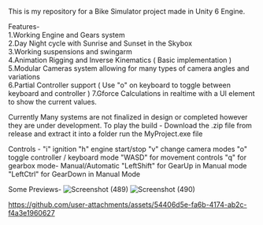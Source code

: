 This is my repository for a Bike Simulator project made in Unity 6 Engine.

Features-  
1.Working Engine and Gears system  
2.Day Night cycle with Sunrise and Sunset in the Skybox  
3.Working suspensions and swingarm  
4.Animation Rigging and Inverse Kinematics ( Basic implementation )  
5.Modular Cameras system allowing for many types of camera angles and variations  
6.Partial Controller support ( Use "o" on keyboard to toggle between keyboard and controller ) 
7.Gforce Calculations in realtime with a UI element to show the current values.

Currently Many systems are not finalized in design or completed however they are under development.
To play the build -
Download the .zip file from release and extract it into a folder 
run the MyProject.exe file 

Controls -
"i" ignition
"h" engine start/stop
"v" change camera modes
"o" toggle controller / keyboard mode
"WASD" for movement controls
"q" for gearbox mode- Manual/Automatic
"LeftShift" for GearUp in Manual mode
"LeftCtrl" for GearDown in Manual Mode

Some Previews-
![Screenshot (489)](https://github.com/user-attachments/assets/7ef9c582-25d7-4082-afc0-43812ae81d03)
![Screenshot (490)](https://github.com/user-attachments/assets/1a0bde66-5c92-48f1-90b4-984f19c706d8)



https://github.com/user-attachments/assets/54406d5e-fa6b-4174-ab2c-f4a3e1960627

